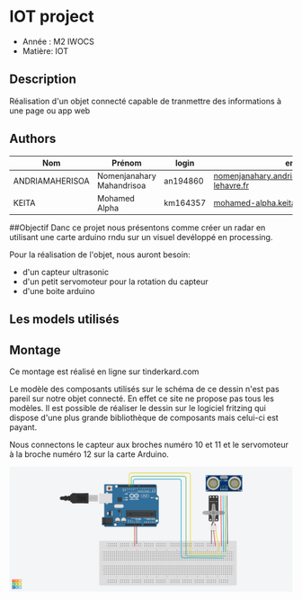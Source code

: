 # IOT project

- Année : M2 IWOCS
- Matière: IOT

## Description
Réalisation d'un objet connecté capable de tranmettre des informations à une page ou app web
## Authors

| Nom             | Prénom                    | login    | email                                             |
| --------------- | ------------------------- | -------- | ------------------------------------------------- |
| ANDRIAMAHERISOA | Nomenjanahary Mahandrisoa | an194860 | nomenjanahary.andriamaherisoa@etu.univ-lehavre.fr |
| KEITA | Mohamed Alpha | km164357  | mohamed-alpha.keita@etu.univ-lehavre.fr |

##Objectif
Danc ce projet nous présentons comme créer un radar en utilisant une carte arduino rndu sur un visuel devéloppé en processing.

Pour la réalisation de l'objet, nous auront besoin:

- d'un capteur ultrasonic
- d'un petit servomoteur pour la rotation du capteur
- d'une boite arduino

## Les models utilisés


## Montage

Ce montage est réalisé en ligne sur tinderkard.com

Le modèle des composants utilisés sur le schéma de ce dessin n'est pas pareil sur notre objet connecté. En effet ce site ne propose pas tous les modèles. Il est possible de réaliser le dessin sur le logiciel fritzing qui dispose d'une plus grande bibliothèque de composants mais celui-ci est payant.

Nous connectons le capteur aux broches numéro 10 et 11 et le servomoteur à la broche numéro 12 sur la carte Arduino.

  ![Courbe de comparaison sans empechement](montage.png)


